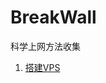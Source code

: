 # BreakWall

科学上网方法收集

1. [搭建VPS](https://github.com/shihchengyvan/BreakWall/blob/master/%E6%90%AD%E5%BB%BAVPS.md)